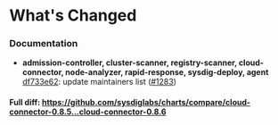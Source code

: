 # What's Changed

### Documentation
- **admission-controller, cluster-scanner, registry-scanner, cloud-connector, node-analyzer, rapid-response, sysdig-deploy, agent** [df733e62](https://github.com/sysdiglabs/charts/commit/df733e6294eae1967197e3521473a5fab0282b67): update maintainers list ([#1283](https://github.com/sysdiglabs/charts/issues/1283))
#### Full diff: https://github.com/sysdiglabs/charts/compare/cloud-connector-0.8.5...cloud-connector-0.8.6
